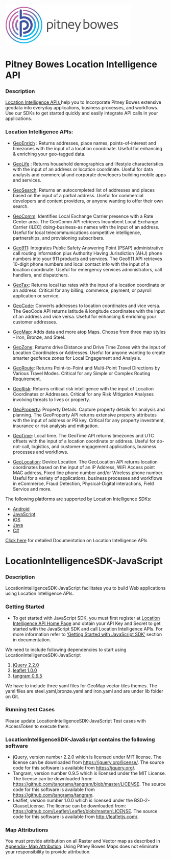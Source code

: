 ![Pitney Bowes](/PitneyBowes_Logo.jpg)

# Pitney Bowes Location Intelligence API

### Description
[Location Intelligence APIs ](http://developer.pitneybowes.com/en/location-intelligence.html) help you to Incorporate Pitney Bowes extensive geodata into everyday applications, business processes, and workflows. Use our SDKs to get started quickly and easily integrate API calls in your applications.

### Location Intelligence APIs:

* [GeoEnrich](https://locate.pitneybowes.com/geoenrich ) : Returns addresses, place names, points-of-interest and timezones with the input of a location coordinate. Useful for enhancing & enriching your geo-tagged data.

* [GeoLife](https://locate.pitneybowes.com/geolife) : Returns household demographics and lifestyle characteristics with the input of an address or location coordinate. Useful for data analysts and commercial and corporate developers building mobile apps and services.

* [GeoSearch](https://locate.pitneybowes.com/geosearch): Returns an autocompleted list of addresses and places based on the input of a partial address. Useful for commercial developers and content providers, or anyone wanting to offer their own search.

* [GeoComm](https://locate.pitneybowes.com/geocomm): Identifies Local Exchange Carrier presence with a Rate Center area. The GeoComm API retrieves Incumbent Local Exchange Carrier (ILEC) doing-business-as names with the input of an address. Useful for local telecommunications competitive intelligence, partnerships, and provisioning subscribers.

* [Geo911](https://locate.pitneybowes.com/geo911): Integrates Public Safety Answering Point (PSAP) administrative call routing information plus Authority Having Jurisdiction (AHJ) phone numbers into your 911 products and services. The Geo911 API retrieves 10-digit phone numbers and local contact info with the input of a location coordinate. Useful for emergency services administrators, call handlers, and dispatchers.

* [GeoTax](https://locate.pitneybowes.com/geotax): Returns local tax rates with the input of a location coordinate or an address. Critical for any billing, commerce, payment, or payroll application or service.

* [GeoCode](https://locate.pitneybowes.com/geocode): Converts addresses to location coordinates and vice versa. The GeoCode API returns latitude & longitude coordinates with the input of an address and vice versa. Useful for enhancing & enriching your customer addresses.

* [GeoMap](https://locate.pitneybowes.com/geomap): Adds data and more atop Maps. Choose from three map styles - Iron, Bronze, and Steel.

* [GeoZone](https://locate.pitneybowes.com/geozone): Returns drive Distance and Drive Time Zones with the input of Location Coordinates or Addresses. Useful for anyone wanting to create smarter geofence zones for Local Engagement and Analysis.

* [GeoRoute](https://locate.pitneybowes.com/georoute): Returns Point-to-Point and Multi-Point Travel Directions by Various Travel Modes. Critical for any Simple or Complex Routing Requirement.

* [GeoRisk](https://locate.pitneybowes.com/georisk): Returns critical risk intelligence with the input of Location Coordinates or Addresses. Critical for any Risk Mitigation Analyses involving threats to lives or property.

* [GeoProperty](https://locate.pitneybowes.com/geoproperty):  Property Details. Capture property details for analysis and planning. The GeoProperty API returns extensive property attributes with the input of address or PB key. Critical for any property investment, insurance or risk analysis and mitigation.

* [GeoTime](https://locate.pitneybowes.com/geotime): Local time. The GeoTime API returns timezones and UTC offsets with the input of a location coordinate or address. Useful for do-not-call, logistics, and customer engagement applications, business processes and workflows.


* [GeoLocation](http://locate.pitneybowes.com/geolocation): Device Location. The GeoLocation API returns location coordinates based on the input of an IP Address, WiFi Access point MAC address, Fixed line phone number and/or Wireless phone number. Useful for a variety of applications, business processes and workflows in eCommerce, Fraud Detection, Physical-Digital interactions, Field Service and more.

The following platforms are supported by Location Intelligence SDKs:
*	[Android](https://locate.pitneybowes.com/docs/location-intelligence/v1/en/index.html#Android%20SDK/android_intro.html)
*	[JavaScript](https://locate.pitneybowes.com/docs/location-intelligence/v1/en/index.html#Java%20Script%20SDK/js_intro.html) 
*	[iOS](https://locate.pitneybowes.com/docs/location-intelligence/v1/en/index.html#iOS%20SDK/ios_intro.html)
*	[Java](https://locate.pitneybowes.com/docs/location-intelligence/v1/en/index.html#Java%20SDK/java_intro.html)
*	[C#](https://locate.pitneybowes.com/docs/location-intelligence/v1/en/index.html#C_sdk/java_intro.html)  

[Click here](https://locate.pitneybowes.com/docs/location-intelligence/v1/en/index.html) for detailed Documentation on Location Intelligence APIs 


# LocationIntelligenceSDK-JavaScript
### Description
LocationIntelligenceSDK-JavaScript facilitates you to build Web applications using Location Intelligence APIs.
### Getting Started
* To get started with JavaScript SDK, you must first register at [Location Intelligence API Home Page](http://developer.pitneybowes.com/en/location-intelligence.html) and obtain your API Key and Secret to get started with the JavaScript SDK and call Location Intelligence APIs.
 For more information refer to [‘Getting Started with JavaScript SDK’](https://locate.pitneybowes.com/docs/location-intelligence/v1/en/index.html#Java%20Script%20SDK/js_intro.html) section in documentation.
 
 We need to include following dependencies to start using LocationIntelligenceSDK-JavaScript 
 
 1. [jQuery 2.2.0](https://code.jquery.com/jquery-2.2.0.min.js) 
 2. [leaflet 1.0.0](http://leafletjs.com/download.html)
 3. [tangram 0.9.5 ](https://github.com/tangrams/tangram)
 
  We have to include three yaml files for GeoMap vector tiles themes. The yaml files are steel.yaml,bronze.yaml and iron.yaml and are under lib folder on Git. 

### Running test Cases
Please update LocationIntelligenceSDK-JavaScript Test cases with AccessToken to execute them.  

### LocationIntelligenceSDK-JavaScript contains the following software

* jQuery, version number 2.2.0 which is licensed under MIT license.  The license can be downloaded from https://jquery.org/license/.  The source code for this software is available from https://jquery.org/.
* Tangram, version number 0.9.5 which is licensed under the MIT License.  The license can be downloaded from: https://github.com/tangrams/tangram/blob/master/LICENSE.  The source code for this software is available from https://github.com/tangrams/tangram. 
* Leaflet, version number 1.0.0 which is licensed under the BSD-2-ClauseLicense.  The license can be downloaded from: https://github.com/Leaflet/Leaflet/blob/master/LICENSE.  The source code for this software is available from http://leafletjs.com/.


### Map Attributions

You must provide attribution on all Raster and Vector map as described in [Appendix- Map Attribution](https://locate.pitneybowes.com/docs/location-intelligence/v1/en/index.html#Appendix/appendix_o_mapattribution.html). Using Pitney Bowes Maps does not eliminate your responsibility to provide attribution.


